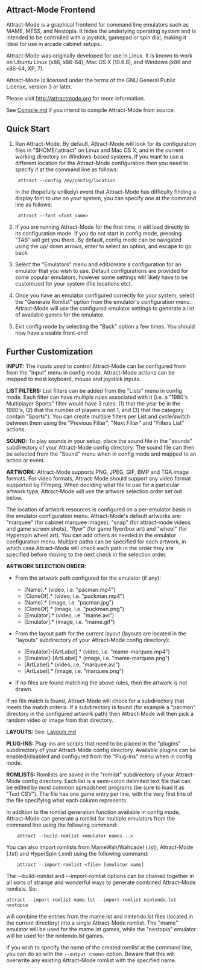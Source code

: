 Attract-Mode Frontend
---------------------

Attract-Mode is a graphical frontend for command line emulators such as
MAME, MESS, and Nestopia.  It hides the underlying operating system and is
intended to be controlled with a joystick, gamepad or spin dial, making it
ideal for use in arcade cabinet setups.

Attract-Mode was originally developed for use in Linux.  It is known to work
on Ubuntu Linux (x86, x86-64), Mac OS X (10.6.8), and Windows (x86 and
x86-64, XP, 7).

Attract-Mode is licensed under the terms of the GNU General Public License,
version 3 or later.

Please visit <http://attractmode.org> for more information.

See [Compile.md][] if you intend to compile Attract-Mode from source.

Quick Start
-----------

1. Run Attract-Mode.  By default, Attract-Mode will look for its configuration
files in "$HOME/.attract" on Linux and Mac OS X, and in the current working
directory on Windows-based systems.  If you want to use a different location
for the Attract-Mode configuration then you need to specify it at the command
line as follows:

		attract --config /my/config/location

	In the (hopefully unlikely) event that Attract-Mode has difficulty
finding a display font to use on your system, you can specify one at the
command line as follows:

		attract --font <font_name>

2. If you are running Attract-Mode for the first time, it will load directly
to its configuration mode.  If you do not start in config mode, pressing "TAB"
will get you there.  By default, config mode can be navigated using the up/
down arrows, enter to select an option, and escape to go back.

3. Select the "Emulators" menu and edit/create a configuration for an
emulator that you wish to use.  Default configurations are provided for some
popular emulators, however some settings will likely have to be customized
for your system (file locations etc).

4. Once you have an emulator configured correctly for your system, select
the "Generate Romlist" option from the emulator's configuration menu.
Attract-Mode will use the configured emulator settings to generate a list of
available games for the emulator.

5.  Exit config mode by selecting the "Back" option a few times.  You should
now have a usable front-end!

Further Customization
---------------------

**INPUT:** The inputs used to control Attract-Mode can be configured from
from the "Input" menu in config mode.  Attract-Mode actions can be mapped to
most keyboard, mouse and joystick inputs.

**LIST FILTERS:** List filters can be added from the "Lists" menu in config
mode.  Each filter can have multiple rules associated with it (i.e. a "1980's
Multiplayer Sports" filter would have 3 rules: (1) that the year be in the
1980's, (2) that the number of players is not 1, and (3) that the category
contain "Sports").  You can create multiple filters per List and cycle/switch
between them using the "Previous Filter", "Next Filter" and "Filters List"
actions.

**SOUND:** To play sounds in your setup, place the sound file in the "sounds"
subdirectory of your Attract-Mode config directory.  The sound file can then
be selected from the "Sound" menu when in config mode and mapped to an action
or event.

**ARTWORK:** Attract-Mode supports PNG, JPEG, GIF, BMP and TGA image formats.
For video formats, Attract-Mode should support any video format supported by
FFmpeg.  When deciding what file to use for a particular artwork type,
Attract-Mode will use the artwork selection order set out below.

The location of artwork resources is configured on a per-emulator basis in the
emulator configuration menu.  Attract-Mode's default artworks are: "marquee"
(for cabinet marquee images), "snap" (for attract-mode videos and game screen
shots), "flyer" (for game flyer/box art) and "wheel" (for Hyperspin wheel art).
You can add others as needed in the emulator configuration menu.  Multiple
paths can be specified for each artwork, in which case Attract-Mode will check
each path in the order they are specified before moving to the next check in
the selection order.

**ARTWORK SELECTION ORDER:**

   * From the artwork path configured for the emulator (if any):

      - [Name].*      (video, i.e. "pacman.mp4")
      - [CloneOf].*   (video, i.e. "puckman.mp4")
      - [Name].*      (image, i.e. "pacman.jpg")
      - [CloneOf].*   (image, i.e. "puckman.png")
      - [Emulator].*  (video, i.e. "mame.avi")
      - [Emulator].*  (image, i.e. "mame.gif")

   * From the layout path for the current layout (layouts are located in
   the "layouts" subdirectory of your Attract-Mode config directory):

      - [Emulator]-[ArtLabel].*   (video, i.e. "mame-marquee.mp4")
      - [Emulator]-[ArtLabel].*   (image, i.e. "mame-marquee.png")
      - [ArtLabel].*              (video, i.e. "marquee.avi")
      - [ArtLabel].*              (image, i.e. "marquee.png")

   * If no files are found matching the above rules, then the artwork
   is not drawn.

   If no file match is found, Attract-Mode will check for a subdirectory
   that meets the match criteria.  If a subdirectory is found (for example
   a "pacman" directory in the configured artwork path) then Attract-Mode
   will then pick a random video or image from that directory.

**LAYOUTS:** See: [Layouts.md][]

**PLUG-INS:** Plug-ins are scripts that need to be placed in the "plugins"
subdirectory of your Attract-Mode config directory.  Available plugins
can be enabled/disabled and configured from the "Plug-Ins" menu when in
config mode.

**ROMLISTS:** Romlists are saved in the "romlist" subdirectory of your
Attract-Mode config directory.  Each list is a semi-colon delimited text
file that can be edited by most common spreadsheet programs (be sure to
load it as "Text CSV").  The file has one game entry per line, with the very
first line of the file specifying what each column represents.

In addition to the romlist generation function available in config mode,
Attract-Mode can generate a romlist for multiple emulators from the command
line using the following command:

		attract --build-romlist <emulator names...>

You can also import romlists from MameWah/Wahcade! (.lst), Attract-Mode
(.txt) and HyperSpin (.xml) using the following command:

		attract --import-romlist <file> [emulator name]

The --build-romlist and --import-romlist options can be chained together in
all sorts of strange and wonderful ways to generate combined Attract-Mode
romlists. So:

`attract --import-romlist mame.lst --import-romlist nintendo.lst nestopia`

will combine the entries from the mame.lst and nintendo.lst files (located
in the current directory) into a single Attract-Mode romlist.  The "mame"
emulator will be used for the mame.lst games, while the "nestopia" emulator
will be used for the nintendo.lst games.

If you wish to specify the name of the created romlist at the command
line, you can do so with the `--output <name>` option.  Beware that this will
overwrite any existing Attract-Mode romlist with the specified name.

[Compile.md]: Compile.md
[Layouts.md]: Layouts.md
